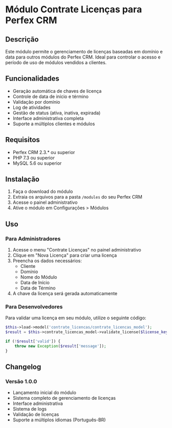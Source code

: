 # Módulo Contrate Licenças para Perfex CRM

## Descrição
Este módulo permite o gerenciamento de licenças baseadas em domínio e data para outros módulos do Perfex CRM. Ideal para controlar o acesso e período de uso de módulos vendidos a clientes.

## Funcionalidades
- Geração automática de chaves de licença
- Controle de data de início e término
- Validação por domínio
- Log de atividades
- Gestão de status (ativa, inativa, expirada)
- Interface administrativa completa
- Suporte a múltiplos clientes e módulos

## Requisitos
- Perfex CRM 2.3.* ou superior
- PHP 7.3 ou superior
- MySQL 5.6 ou superior

## Instalação
1. Faça o download do módulo
2. Extraia os arquivos para a pasta `/modules` do seu Perfex CRM
3. Acesse o painel administrativo
4. Ative o módulo em Configurações > Módulos

## Uso
### Para Administradores
1. Acesse o menu "Contrate Licenças" no painel administrativo
2. Clique em "Nova Licença" para criar uma licença
3. Preencha os dados necessários:
   - Cliente
   - Domínio
   - Nome do Módulo
   - Data de Início
   - Data de Término
4. A chave da licença será gerada automaticamente

### Para Desenvolvedores
Para validar uma licença em seu módulo, utilize o seguinte código:

```php
$this->load->model('contrate_licencas/contrate_licencas_model');
$result = $this->contrate_licencas_model->validate_license($license_key, $domain, $module_name);

if (!$result['valid']) {
    throw new Exception($result['message']);
}
```

## Changelog

### Versão 1.0.0
- Lançamento inicial do módulo
- Sistema completo de gerenciamento de licenças
- Interface administrativa
- Sistema de logs
- Validação de licenças
- Suporte a múltiplos idiomas (Português-BR)
